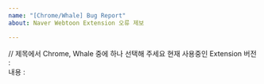 ```yaml
---
name: "[Chrome/Whale] Bug Report"
about: Naver Webtoon Extension 오류 제보

---
```


// 제목에서 Chrome, Whale 중에 하나 선택해 주세요
현재 사용중인 Extension 버전 : 
<br>
내용 :
